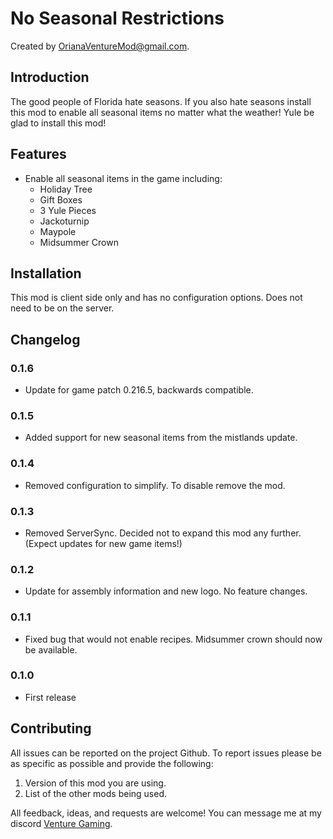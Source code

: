 # No Seasonal Restrictions

Created by [OrianaVentureMod@gmail.com](https://github.com/OrianaVenture/VentureValheim).

## Introduction

The good people of Florida hate seasons. If you also hate seasons install this mod to enable all seasonal items no matter what the weather! Yule be glad to install this mod!

## Features

* Enable all seasonal items in the game including:
  * Holiday Tree
  * Gift Boxes
  * 3 Yule Pieces
  * Jackoturnip
  * Maypole
  * Midsummer Crown

## Installation

This mod is client side only and has no configuration options. Does not need to be on the server.

## Changelog

### 0.1.6

* Update for game patch 0.216.5, backwards compatible.

### 0.1.5

* Added support for new seasonal items from the mistlands update.

### 0.1.4

* Removed configuration to simplify. To disable remove the mod.

### 0.1.3

* Removed ServerSync. Decided not to expand this mod any further. (Expect updates for new game items!)

### 0.1.2

* Update for assembly information and new logo. No feature changes.

### 0.1.1

* Fixed bug that would not enable recipes. Midsummer crown should now be available.

### 0.1.0

* First release

## Contributing

All issues can be reported on the project Github. To report issues please be as specific as possible and provide the following:

1. Version of this mod you are using.
2. List of the other mods being used.

All feedback, ideas, and requests are welcome! You can message me at my discord [Venture Gaming](https://discord.gg/tAd5hapt88).
